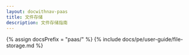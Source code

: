 ```yaml
---
layout: docwithnav-paas
title: 文件存储
description: 文件存储指南
---
```


{% assign docsPrefix = "paas/" %}
{% include docs/pe/user-guide/file-storage.md %}